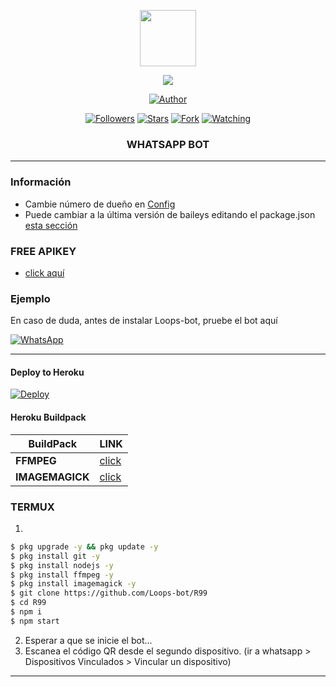 
 

<p align="center"> 
  <a href="https://github.com/GataNina-Li"><img src="http://readme-typing-svg.herokuapp.com?font=mono&size=17&duration=4000&color=F7B11B&center=falso&vCenter=falso&lines=LoopsBot-R98++%F0%9F%90%88;Gracias+por+visitar+este+repositorio.+%F0%9F%92%96" height="90px"
</p>
	
<p  align="center"> 
<img src="https://gpvc.arturio.dev/FG98F" />
<p/>
<p align="center">
<a href="https://github.com/Loops-bot"><img title="Author" src="https://img.shields.io/badge/Loops Bot-black?style=for-the-badge&logo=whatsApp"></a>
<p/>
<p align="center">
<a href="https://github.com/FG98F?tab=followers"><img title="Followers" src="https://img.shields.io/github/followers/Loops-bot?label=Followers&style=social"></a>
<a href="https://github.com/FG98F/dylux-fg/stargazers/"><img title="Stars" src="https://img.shields.io/github/stars/Loops-bot/R98?&style=social"></a>
<a href="https://github.com/FG98F/dylux-fg/network/members"><img title="Fork" src="https://img.shields.io/github/forks/Loops-bot/R98?style=social"></a>
<a href="https://github.com/FG98F/dylux-fg/watchers"><img title="Watching" src="https://img.shields.io/github/watchers/Loops-bot/R98?label=Watching&style=social"></a>
</p>



<h3 align="center" > WHATSAPP BOT </h3>

***
### Información
- Cambie número de dueño en [Config](https://github.com/FG98F/dylux-fg/blob/main/config.js#L6)
- Puede cambiar a la última versión de baileys editando el package.json [esta sección](https://github.com/FG98F/dylux-fg/blob/main/package.json#L42)

### FREE APIKEY
-  [click aquí](https://api-fgmods.ddns.net)

### Ejemplo 
En caso de duda, antes de instalar Loops-bot, pruebe el bot aquí

[![WhatsApp](https://img.shields.io/badge/Loops-25D366?style=for-the-badge&logo=whatsapp&logoColor=white)](https://instabio.cc/Loops-bot)

***

#### Deploy to Heroku
[![Deploy](https://www.herokucdn.com/deploy/button.svg)](https://heroku.com/deploy?template=https://github.com/Loops-bot/R98)

#### Heroku Buildpack
| BuildPack | LINK |
|--------|--------|
| **FFMPEG** |[click](https://github.com/jonathanong/heroku-buildpack-ffmpeg-latest) |
| **IMAGEMAGICK** | [click](https://github.com/DuckyTeam/heroku-buildpack-imagemagick) |

### TERMUX
1. 
```sh
$ pkg upgrade -y && pkg update -y
$ pkg install git -y
$ pkg install nodejs -y
$ pkg install ffmpeg -y
$ pkg install imagemagick -y
$ git clone https://github.com/Loops-bot/R99
$ cd R99
$ npm i 
$ npm start
```
2. Esperar a que se inicie el bot...
3. Escanea el código QR desde el segundo dispositivo. (ir a whatsapp > Dispositivos Vinculados > Vincular un dispositivo)
---------














